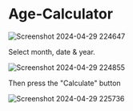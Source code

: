 # Age-Calculator





![Screenshot 2024-04-29 224647](https://github.com/RedwanParvez100/Age-Calculator/assets/106326119/37dfa25a-2f0e-4700-b58f-2ae30f41f754)

Select month, date & year.



![Screenshot 2024-04-29 224855](https://github.com/RedwanParvez100/Age-Calculator/assets/106326119/9a10f968-6916-4ea3-a107-2a39d3a6ee1d)


Then press the "Calculate" button


![Screenshot 2024-04-29 225736](https://github.com/RedwanParvez100/Age-Calculator/assets/106326119/8b0db252-4d6a-4d66-80dd-58683a11e567)
